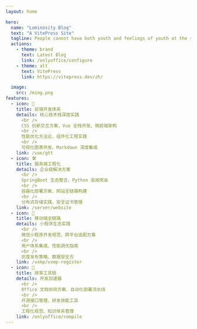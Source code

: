```yaml
---
layout: home

hero:
  name: "Lominosity Blog"
  text: "A VitePress Site"
  tagline: People cannot have both youth and feelings of youth at the same time.
  actions:
    - theme: brand
      text: Latest Blog
      link: /onlyoffice/configure
    - theme: alt
      text: VitePress
      link: https://vitepress.dev/zh/

  image:
    src: /ming.png
features:
  - icon: 🎨
    title: 前端开发体系
    details: 核心技术栈深度实践
      <br />
      CSS 创新交互方案、Vue 全栈开发、微前端架构
      <br />
      性能优化方法论、组件化工程实践
      <br />
      可视化图表开发、Markdown 深度集成
    link: /vue/gtt
  - icon: 🛠️
    title: 服务端工程化
    details: 企业级解决方案
      <br />
      SpringBoot 生态整合、Python 高效爬虫
      <br />
      容器化部署方案、网站全链路构建
      <br />
      分布式存储实践、安全证书管理
    link: /server/website
  - icon: 📱
    title: 移动端全链路
    details: 小程序生态实践
      <br />
      微信小程序开发规范、跨平台适配方案
      <br />
      用户体系集成、性能调优指南
      <br />
      灰度发布策略、数据安全方
    link: /vxmp/vxmp-register
  - icon: 🚀
    title: 效率工具链
    details: 开发加速器
      <br />
      Office 文档协同方案、自动化部署流水线
      <br />
      开源接口管理、研发效能工具
      <br />
      工程化规范、知识体系管理
    link: /onlyoffice/compile
---
```

